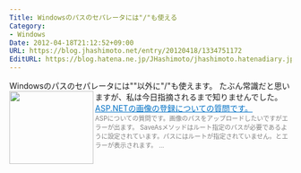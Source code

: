 ```yaml
---
Title: Windowsのパスのセパレータには"/"も使える
Category:
- Windows
Date: 2012-04-18T21:12:52+09:00
URL: https://blog.jhashimoto.net/entry/20120418/1334751172
EditURL: https://blog.hatena.ne.jp/JHashimoto/jhashimoto.hatenadiary.jp/atom/entry/12921228815717256429
---
```


Windowsのパスのセパレータには"\"以外に"/"も使えます。
たぶん常識だと思いますが、私は今日指摘されるまで知りませんでした。
<a href="http://social.msdn.microsoft.com/Forums/ja-JP/765e377a-0062-4626-911d-04bfb0ee657d/aspnet?forum=aspnetja" target="_blank"><img class="alignleft" align="left" border="0" src="http://capture.heartrails.com/150x130/shadow?http://social.msdn.microsoft.com/Forums/ja-JP/765e377a-0062-4626-911d-04bfb0ee657d/aspnet?forum=aspnetja" alt="" width="150" height="130" /></a><a style="color:#0070C5;" href="http://social.msdn.microsoft.com/Forums/ja-JP/765e377a-0062-4626-911d-04bfb0ee657d/aspnet?forum=aspnetja" target="_blank">ASP.NETの画像の登録についての質問です。</a><a href="http://b.hatena.ne.jp/entry/http://social.msdn.microsoft.com/Forums/ja-JP/765e377a-0062-4626-911d-04bfb0ee657d/aspnet?forum=aspnetja" target="_blank"><img border="0" src="http://b.hatena.ne.jp/entry/image/http://social.msdn.microsoft.com/Forums/ja-JP/765e377a-0062-4626-911d-04bfb0ee657d/aspnet?forum=aspnetja" alt="" /></a><br><span style="color: #808080;font-size: 80%;">ASPについての質問です。画像のパスをアップロードしたいですがエラーが出ます。 SaveAsメソッドはルート指定のパスが必要であるように設定されています。パスにはルートが指定されていません。とエラーが表示されます。 ...</span><br style="clear:both;" />
